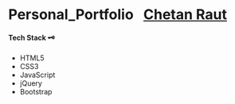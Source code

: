 # Personal_Portfolio &nbsp; <a href="https://github.com/Chetan-Raut/Chetan_Portfolio/">Chetan Raut</a>



<h4>Tech Stack 🗝 </h4>

<ul>
<li> HTML5 </li>
<li> CSS3 </li>
<li> JavaScript </li>
<li> jQuery </li>
<li> Bootstrap </li>
</ul>